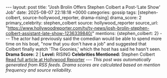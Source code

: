 --- layout: post title: "Josh Brolin Offers Stephen Colbert a Post-‘Late Show’ Job" date: 2025-08-07 22:18:18 +0000 categories: gossip tags: [stephen-colbert, source-hollywood_reporter, drama-rising] drama_score: 2 primary_celebrity: stephen_colbert source: hollywood_reporter source_url: "https://www.hollywoodreporter.com/tv/tv-news/josh-brolin-stephen-colbert-assistant-late-show-1236339840/" mentions: {stephen_colbert: 2} --- The actor had previously said the comedian would be able to spend more time on his boat, "now that you don't have a job" and suggested that Colbert finally watch 'The Goonies,' which the host has said he hasn't seen. **Drama Score:** 2 | **Level:** RISING **Celebrities Mentioned:** Stephen Colbert [Read full article at Hollywood Reporter](https://www.hollywoodreporter.com/tv/tv-news/josh-brolin-stephen-colbert-assistant-late-show-1236339840/) --- *This post was automatically generated from RSS feeds. Drama scores are calculated based on mention frequency and source reliability.*